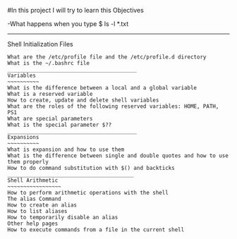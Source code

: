 #In this project I will try to learn this Objectives

-What happens when you type $ ls -l *.txt
_________________________________________
Shell Initialization Files
~~~~~~~~~~~~~~~~~~~~~~~~~~~
What are the /etc/profile file and the /etc/profile.d directory
What is the ~/.bashrc file
_________________________________________
Variables
~~~~~~~~~~
What is the difference between a local and a global variable
What is a reserved variable
How to create, update and delete shell variables
What are the roles of the following reserved variables: HOME, PATH, PS1
What are special parameters
What is the special parameter $??
_________________________________________
Expansions
~~~~~~~~~~
What is expansion and how to use them
What is the difference between single and double quotes and how to use them properly
How to do command substitution with $() and backticks
________________________________________
Shell Arithmetic
~~~~~~~~~~~~~~~~~
How to perform arithmetic operations with the shell
The alias Command
How to create an alias
How to list aliases
How to temporarily disable an alias
Other help pages
How to execute commands from a file in the current shell
